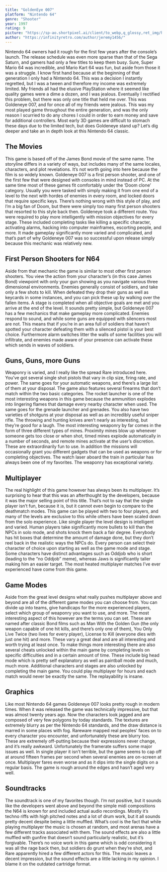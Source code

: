 ```yaml
---
title: "GoldenEye 007"
platform: "Nintendo 64"
genre: "Shooter"
year: 1997
rating: 9
picture: "https://sp-ao.shortpixel.ai/client/to_webp,q_glossy,ret_img/https://infinityretro.com/wp-content/uploads/2014/06/Goldeneye-007-cover.jpg"
author: "https://infinityretro.com/author/jeremy1456/"
---
```


Nintendo 64 owners had it rough for the first few years after the console’s launch. The release schedule was even more sparse than that of the Sega Saturn, and gamers had only a few titles to keep them busy. Sure, Super Mario 64 was incredible, and Mario Kart 64 was fun, but aside from those it was a struggle. I know first hand because at the beginning of that generation I only had a Nintendo 64. This was a decision I instantly regretted, but I was a tween and therefore my income was extremely limited. My friends all had the elusive PlayStation where it seemed like quality games were a dime a dozen, and I was jealous. Eventually I rectified this problem, but there was only one title that held me over. This was Goldeneye 007, and for once all of my friends were jealous. This was my most played game throughout the entire generation, and was the only reason I scurried to do any chores I could in order to earn money and save for additional controllers. Most early 3D games are difficult to stomach these days due to the limited tech, but does Goldeneye stand up? Let’s dig deeper and take an in depth look at this Nintendo 64 classic.

## The Movies
This game is based off of the James Bond movie of the same name. The storyline differs in a variety of ways, but includes many of the same locales, characters, and plot revelations. It’s not worth going into here because the film is so widely known. Goldeneye 007 is a first person shooter, and one of the first few that were designed with consoles in mind instead of PC. At the same time most of these games fit comfortably under the ‘Doom clone’ category. Usually you were tasked with simply making it from one end of a level to the next with hordes of enemies in every room, and locked doors that require specific keys. There’s nothing wrong with this style of play, and I’m a big fan of Doom, but there were simply too many first person shooters that resorted to this style back then. Goldeneye took a different route. You were required to play more intelligently with mission objectives for every stage. These included completing tasks like killing a specific character, activating alarms, hacking into computer mainframes, escorting people, and more. It made gameplay significantly more varied and complicated, and that’s part of why Goldeneye 007 was so successful upon release simply because this mechanic was relatively new.

## First Person Shooters for N64
Aside from that mechanic the game is similar to most other first person shooters. You view the action from your character’s (in this case James Bond) viewpoint with only your gun showing as you navigate various three dimensional environments. Enemies generally consist of soldiers, and take only a few shots to kill. When defeated they drop their guns as well as keycards in some instances, and you can pick these up by walking over the fallen items. A stage is completed when all objective goals are met and you arrive at the end of the level. It sounds pretty simple, but Goldeneye 007 has a few mechanics that make gameplay more complicated. Enemies respond to sound, and while some guns are equipped with silencers most are not. This means that if you’re in an area full of soldiers that haven’t spotted your character defeating them with a silenced pistol is your best choice. Furthermore alarm switches litter the walls of some facilities you will infiltrate, and enemies made aware of your presence can activate these which sends in waves of soldiers.

## Guns, Guns, more Guns
Weaponry is varied, and I really like the spread Rare introduced here. You’ve got several single shot pistols that vary in clip size, firing rate, and power. The same goes for your automatic weapons, and there’s a large list of them at your disposal. The game also features several firearms that don’t match within the two basic categories. The rocket launcher is one of the most interesting weapons in this game because the ammunition explodes into lingering flames that damage every nearby character when used. The same goes for the grenade launcher and grenades. You also have two varieties of shotguns at your disposal as well as an incredibly useful sniper rifle. The throwing and hunting knives aren’t nearly as interesting, but they’re good for a laugh. The most interesting weaponry by far comes in the form of three different types of mines. Proximity mines blow up whenever someone gets too close or when shot, timed mines explode automatically in a number of seconds, and remote mines activate at the user’s discretion. These are extraordinarily fun to use. In addition the missions will occasionally grant you different gadgets that can be used as weapons or for completing objectives. The watch laser aboard the train in particular has always been one of my favorites. The weaponry has exceptional variety.

## Multiplayer
The real highlight of this game however has always been its multiplayer. It’s surprising to hear that this was an afterthought by the developers, because it was the major selling point of this title. That’s not to say that the single player isn’t fun, because it is, but it cannot even begin to compare to the deathmatch modes. This game can be played with two to four players, and many of the levels are exclusive to this while others have been scaled down from the solo experience. Like single player the level design is intelligent and varied. Human players take significantly more bullets to kill than the NPCs in solo mode, and shots knock them back a fair degree. Everybody has hit boxes that determine the amount of damage done, but they don’t reel back in the realistic ways the NPCs do. Every person can select their character of choice upon starting as well as the game mode and stage. Some characters have distinct advantages such as Oddjob who is short (leading to the “no Oddjob” meme), whereas Jaws is significantly taller making him an easier target. The most heated multiplayer matches I’ve ever experienced have come from this game.

## Game Modes
Aside from the great level designs what really pushes multiplayer above and beyond are all of the different game modes you can choose from. You can divide up into teams, give handicaps for the more experienced players, select which group of weaponry you want to use, and more. The most interesting aspect of this however are the terms you can set. These are named after classic Bond films such as Man With the Golden Gun (the only weapon capable of one hit kills, and there’s only one of them), You Only Live Twice (two lives for every player), License to Kill (everyone dies with just one hit) and more. These vary a great deal and are all interesting and worth trying at least once. To make things more interesting there are also several cheats unlocked within the main game by completing levels on specific difficulties and in a certain amount of time. These include big head mode which is pretty self explanatory as well as paintball mode and much, much more. Additional characters and stages are also unlocked by completing the main game. You could play multiplayer for hours and each match would never be exactly the same. The replayability is insane.

## Graphics
Like most Nintendo 64 games Goldeneye 007 looks pretty rough in modern times. When it was released the game was technically impressive, but that was almost twenty years ago. Now the characters look jagged and are composed of very few polygons by today standards. The textures are extremely blurry as per the Nintendo 64 standards, and the draw distance is marred in some places with fog. Rareware mapped real peoples’ faces on to every character you encounter, and unfortunately these are blurry too. These are extremely off-putting because their expressions never change, and it’s really awkward. Unfortunately the framerate suffers some major issues as well. In single player it isn’t terrible, but the game seems to cap off at around fifteen frames per second when several enemies are on-screen at once. Multiplayer fares even worse and as it dips into the single digits on a regular basis. The game is rough around the edges and hasn’t aged very well.

## Soundtracks
The soundtrack is one of my favorites though. I’m not positive, but it sounds like the developers went above and beyond the simple midi compositions the N64 is known for and included actual audio recordings. Mostly it’s techno riffs with high pitched notes and a lot of drum work, but it all sounds pretty decent despite being a little muffled. What’s cool is the fact that while playing multiplayer the music is chosen at random, and most arenas have a few different tracks associated with them. The sound effects are also a little muffled with gunfire that doesn’t sound particularly realistic, but it’s forgivable. There’s no voice work in this game which is odd considering it was all the rage back then, but soldiers do grunt when they’re shot, and Rare apparently hired a few different actors for this. The music leaves a decent impression, but the sound effects are a little lacking in my opinion. I blame it on the outdated cartridge format.